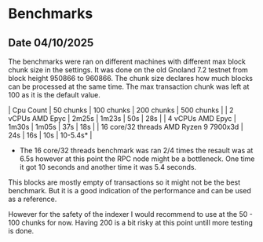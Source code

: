 # Benchmarks

## Date 04/10/2025

The benchmarks were ran on different machines with different max block chunk size in the settings. It was done on
the old Gnoland 7.2 testnet from block height 950866 to 960866. The chunk size declares how much blocks can be 
processed at the same time. The max transaction chunk was left at 100 as it is the default value.

| Cpu Count | 50 chunks | 100 chunks | 200 chunks | 500 chunks |
| 2 vCPUs AMD Epyc | 2m25s | 1m23s | 50s | 28s |
| 4 vCPUs AMD Epyc | 1m30s | 1m05s | 37s | 18s |
| 16 core/32 threads AMD Ryzen 9 7900x3d | 24s | 16s | 10s | 10-5.4s* |

* The 16 core/32 threads benchmark was ran 2/4 times the resault was at 6.5s however at this point the RPC node might be a bottleneck. One time it got 10 seconds and another time it was 5.4 seconds.

This blocks are mostly empty of transactions so it might not be the best benchmark. But it is a good indication of the performance and can be used as a reference.

However for the safety of the indexer I would recommend to use at the 50 - 100 chunks for now. Having 200 is a bit risky at this point untill more testing is done.





